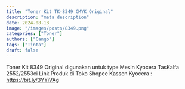 ```yaml
---
title: "Toner Kit TK-8349 CMYK Original"
description: "meta description"
date: 2024-08-13
image: "/images/posts/8349.png"
categories: ["Toner"]
authors: ["Cango"]
tags: ["Tinta"]
draft: false
---
```


Toner Kit 8349 Original digunakan untuk type Mesin Kyocera TasKalfa 2552/2553ci 
Link Produk di Toko Shopee Kassen Kyocera : https://bit.ly/3YYiVAg
